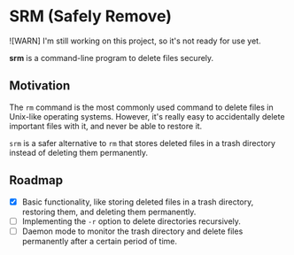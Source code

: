 # SRM (Safely Remove)

![WARN] I'm still working on this project, so it's not ready for use yet.

**srm** is a command-line program to delete files securely.

## Motivation

The `rm` command is the most commonly used command to delete files in Unix-like operating systems. However, it's really easy to accidentally delete important files with it, and never be able to restore it.

`srm` is a safer alternative to `rm` that stores deleted files in a trash directory instead of deleting them permanently.

## Roadmap

- [x] Basic functionality, like storing deleted files in a trash directory, restoring them, and deleting them permanently.
- [ ] Implementing the `-r` option to delete directories recursively.
- [ ] Daemon mode to monitor the trash directory and delete files permanently after a certain period of time.
